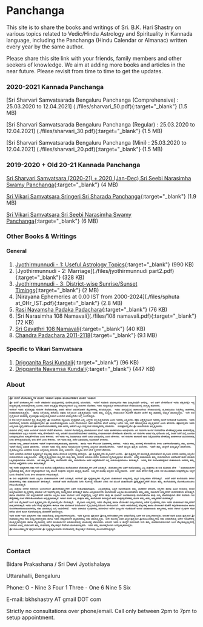 # Panchanga

This site is to share the books and writings of Sri. B.K. Hari Shastry on various topics related to Vedic/Hindu Astrology and Spirituality in Kannada language, including the Panchanga (Hindu Calendar or Almanac) written every year by the same author.

Please share this site link with your friends, family members and other seekers of knowledge. We aim at adding more books and articles in the near future. Please revisit from time to time to get the updates.

### 2020-2021 Kannada Panchanga
[Sri Sharvari Samvatsarada Bengaluru Panchanga (Comprehensive) : 25.03.2020 to 12.04.2021]
(./files/sharvari_50.pdf){:target="_blank"} (1.5 MB)

[Sri Sharvari Samvatsarada Bengaluru Panchanga (Regular) : 25.03.2020 to 12.04.2021]
(./files/sharvari_30.pdf){:target="_blank"} (1.5 MB)

[Sri Sharvari Samvatsarada Bengaluru Panchanga (Mini) : 25.03.2020 to 12.04.2021]
(./files/sharvari_20.pdf){:target="_blank"} (1.5 MB)


### 2019-2020 + Old 20-21 Kannada Panchanga

[Sri Sharvari Samvatsara (2020-21) + 2020 (Jan-Dec) Sri Seebi Narasimha Swamy Panchanga](./files/sharvari_muhurtha_panchanga.pdf){:target="_blank"} (4 MB)

[Sri Vikari Samvatsara Sringeri Sri Sharada Panchanga](./files/vikari_sringeri_panchanga.pdf){:target="_blank"} (1.9 MB)

[Sri Vikari Samvatsara Sri Seebi Narasimha Swamy Panchanga](./files/sheebi_pan.pdf){:target="_blank"} (6 MB)


### Other Books & Writings

#### General
1. [Jyothirmunnudi - 1: Useful Astrology Topics](./files/jyothirmunnudi_part1.pdf){:target="_blank"} (990 KB)
2. [Jyothirmunnudi - 2: Marriage](./files/jyothirmunnudi part2.pdf){:target="_blank"} (328 KB)
3. [Jyothirmunnudi - 3: District-wise Sunrise/Sunset Timings](./files/jyothirmunnudi_part_3_A5.pdf){:target="_blank"} (2 MB)
4. [Nirayana Ephemeries at 0.00 IST from 2000-2024](./files/sphuta at_0Hr_IST.pdf){:target="_blank"} (2.8 MB)
5. [Rasi Navamsha Padaka Padachara](./files/NEW_raSI_Navamsha_padaka_PADACHARA.pdf){:target="_blank"} (76 KB)
6. [Sri Narasimha 108 Namavali](./files/108 namavali.pdf){:target="_blank"} (72 KB)
7. [Sri Gayathri 108 Namavali](./files/gayatri_saptarshi_108.pdf){:target="_blank"} (40 KB)
8. [Chandra Padachara 2011-2118](./files/chandra_padchara_2011_2118.pdf){:target="_blank"} (9.1 MB)



#### Specific to Vikari Samvatsara

1. [Drigganita Rasi Kundali](./files/RASI_vikari.pdf){:target="_blank"} (96 KB)
2. [Drigganita Navamsa Kundali](./files/NAVAMSA_vikari.pdf){:target="_blank"} (447 KB)

### About
![Image](about.png)

### Contact

Bidare Prakashana / Sri Devi Jyotishalaya

Uttarahalli, Bengaluru

Phone: O - Nine 3 Four 1 Three - One 6 Nine 5 Six

E-mail: bkhshastry AT gmail DOT com

Strictly no consultations over phone/email. Call only between 2pm to 7pm to setup appointment.
